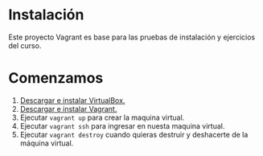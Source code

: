 # Instalación

Este proyecto Vagrant es base para las pruebas de instalación y ejercicios del curso.

# Comenzamos

1.  [Descargar e instalar VirtualBox.](https://www.virtualbox.org/wiki/Downloads)
2.  [Descargar e instalar Vagrant.](http://www.vagrantup.com/downloads.html)
3.  Ejecutar ```vagrant up```  para crear la maquina virtual.
4.  Ejecutar ```vagrant ssh``` para ingresar en nuesta maquina virtual.
5.  Ejecutar ```vagrant destroy``` cuando quieras destruir y deshacerte de la máquina virtual.

